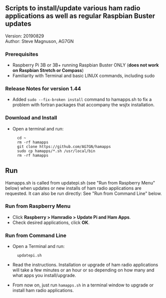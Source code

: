 ## Scripts to install/update various ham radio applications as well as regular Raspbian Buster updates  

Version: 20190829  
Author: Steve Magnuson, AG7GN

### Prerequisites

- Raspberry Pi 3B or 3B+ running Raspbian Buster ONLY (__does not work on Raspbian Stretch or Compass__)
- Familiarity with Terminal and basic LINUX commands, including sudo

### Release Notes for version 1.44

- Added `sudo --fix-broken install` command to hamapps.sh to fix a problem with fortran packages that accompany the wsjtx installation.

### Download and Install

- Open a terminal and run:

		cd ~
		rm -rf hamapps 
		git clone https://github.com/AG7GN/hamapps  
		sudo cp hamapps/*.sh /usr/local/bin
		rm -rf hamapps 

## Run

Hamapps.sh is called from updatepi.sh (see "Run from Raspberry Menu" below) when updates or new installs of ham radio applications are requested.  It can also be run directly:  See "Run from Command Line" below.

### Run from Raspberry Menu

- Click __Raspberry > Hamradio > Update Pi and Ham Apps__.
- Check desired applications, click __OK__.

### Run from Command Line

- Open a Terminal and run:

		updatepi.sh  

- Read the instructions.  Installation or upgrade of ham radio applications will take a few minutes or
an hour or so depending on how many and what apps you install/upgrade.  

- From now on, just run `hamapps.sh` in a terminal window to upgrade or 
install ham radio applications.
